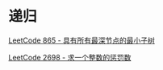 # 递归

[LeetCode 865 - 具有所有最深节点的最小子树](https://leetcode.cn/problems/smallest-subtree-with-all-the-deepest-nodes/)

[LeetCode 2698 - 求一个整数的惩罚数](https://leetcode.cn/problems/find-the-punishment-number-of-an-integer/)
